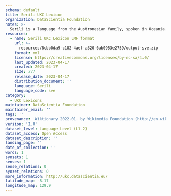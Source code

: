 ```yaml
---
schema: default
title: Serili UKC Lexicon
organization: DataScientia Foundation
notes: >-
  Serili is a language from the Austronesian family, spoken in Oceania. The UKC Lexicon of Serili is represented as a lexico-semantic network. It consists of words, word senses, synsets, as well as sense-level and synset-level relationships.
resources:
  - name: Serili UKC Lexicon LMF format
    url: >-
      resources/8cbb0da9-c182-4aef-a320-6ab0953e2759/output-sve.zip
    format: xml
    license: https://creativecommons.org/licenses/by-nc-sa/4.0/
    last_updated: 2023-04-17
    created: 2023-04-17
    size: 777
    release_date: 2023-04-17
    distribution_document: ''
    language: Serili
    language_code: sve
category:
  - UKC Lexicons
maintainer: DataScientia Foundation
maintainer_email: ''
tags: ''
provenance: 'Wiktionary 2022.01. by Wikimedia Foundation (http://en.wiktionary.org); Princeton WordNet 2.1 by Princeton University (https://wordnet.princeton.edu)'
version: '1.0'
dataset_level: Language Level (L1-2)
dataset_access: Open Access
dataset_description: ''
landing_page: ''
date_of_collection: ''
words: 1
synsets: 1
senses: 1
sense_relations: 0
synset_relations: 0
more_information: http://ukc.datascientia.eu/
latitude_map: -8.17
longitude_map: 129.9
---
```

